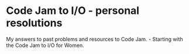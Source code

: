 # Code Jam to I/O - personal resolutions

My answers to past problems and resources to Code Jam. - Starting with the Code Jam to I/O for Women.


